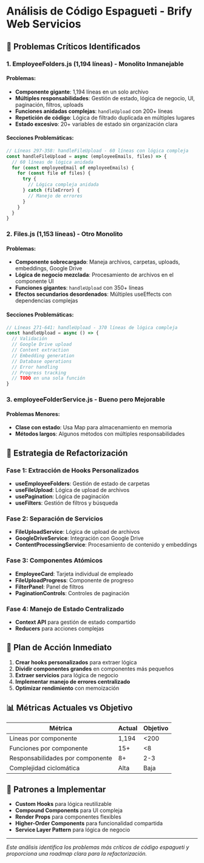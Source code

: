 # Análisis de Código Espagueti - Brify Web Servicios

## 🚨 Problemas Críticos Identificados

### 1. **EmployeeFolders.js (1,194 líneas) - Monolito Inmanejable**

#### Problemas:
- **Componente gigante**: 1,194 líneas en un solo archivo
- **Múltiples responsabilidades**: Gestión de estado, lógica de negocio, UI, paginación, filtros, uploads
- **Funciones anidadas complejas**: `handleUpload` con 200+ líneas
- **Repetición de código**: Lógica de filtrado duplicada en múltiples lugares
- **Estado excesivo**: 20+ variables de estado sin organización clara

#### Secciones Problemáticas:
```javascript
// Líneas 297-358: handleFileUpload - 60 líneas con lógica compleja
const handleFileUpload = async (employeeEmails, files) => {
  // 60 líneas de lógica anidada
  for (const employeeEmail of employeeEmails) {
    for (const file of files) {
      try {
        // Lógica compleja anidada
      } catch (fileError) {
        // Manejo de errores
      }
    }
  }
}
```

### 2. **Files.js (1,153 líneas) - Otro Monolito**

#### Problemas:
- **Componente sobrecargado**: Maneja archivos, carpetas, uploads, embeddings, Google Drive
- **Lógica de negocio mezclada**: Procesamiento de archivos en el componente UI
- **Funciones gigantes**: `handleUpload` con 350+ líneas
- **Efectos secundarios desordenados**: Múltiples useEffects con dependencias complejas

#### Secciones Problemáticas:
```javascript
// Líneas 271-641: handleUpload - 370 líneas de lógica compleja
const handleUpload = async () => {
  // Validación
  // Google Drive upload
  // Content extraction
  // Embedding generation
  // Database operations
  // Error handling
  // Progress tracking
  // TODO en una sola función
}
```

### 3. **employeeFolderService.js - Bueno pero Mejorable**

#### Problemas Menores:
- **Clase con estado**: Usa Map para almacenamiento en memoria
- **Métodos largos**: Algunos métodos con múltiples responsabilidades

## 🎯 Estrategia de Refactorización

### Fase 1: Extracción de Hooks Personalizados
- **useEmployeeFolders**: Gestión de estado de carpetas
- **useFileUpload**: Lógica de upload de archivos
- **usePagination**: Lógica de paginación
- **useFilters**: Gestión de filtros y búsqueda

### Fase 2: Separación de Servicios
- **FileUploadService**: Lógica de upload de archivos
- **GoogleDriveService**: Integración con Google Drive
- **ContentProcessingService**: Procesamiento de contenido y embeddings

### Fase 3: Componentes Atómicos
- **EmployeeCard**: Tarjeta individual de empleado
- **FileUploadProgress**: Componente de progreso
- **FilterPanel**: Panel de filtros
- **PaginationControls**: Controles de paginación

### Fase 4: Manejo de Estado Centralizado
- **Context API** para gestión de estado compartido
- **Reducers** para acciones complejas

## 🔧 Plan de Acción Inmediato

1. **Crear hooks personalizados** para extraer lógica
2. **Dividir componentes grandes** en componentes más pequeños
3. **Extraer servicios** para lógica de negocio
4. **Implementar manejo de errores centralizado**
5. **Optimizar rendimiento** con memoización

## 📊 Métricas Actuales vs Objetivo

| Métrica | Actual | Objetivo |
|---------|--------|----------|
| Líneas por componente | 1,194 | <200 |
| Funciones por componente | 15+ | <8 |
| Responsabilidades por componente | 8+ | 2-3 |
| Complejidad ciclomática | Alta | Baja |

## 🎨 Patrones a Implementar

- **Custom Hooks** para lógica reutilizable
- **Compound Components** para UI compleja
- **Render Props** para componentes flexibles
- **Higher-Order Components** para funcionalidad compartida
- **Service Layer Pattern** para lógica de negocio

---

*Este análisis identifica los problemas más críticos de código espagueti y proporciona una roadmap clara para la refactorización.*